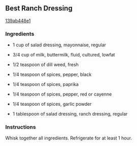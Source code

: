 ## Best Ranch Dressing

[139ab448e1](http://tastykitchen.com/recipes/salads/best-ranch-dressing/)

### Ingredients

 - 1 cup of salad dressing, mayonnaise, regular

 - 3/4 cup of milk, buttermilk, fluid, cultured, lowfat

 - 1/2 teaspoon of dill weed, fresh

 - 1/4 teaspoon of spices, pepper, black

 - 1/4 teaspoon of spices, paprika

 - 1/4 teaspoon of spices, pepper, red or cayenne

 - 1/4 teaspoon of spices, garlic powder

 - 1 tablespoon of salad dressing, ranch dressing, regular

### Instructions

Whisk together all ingredients. Refrigerate for at least 1 hour.